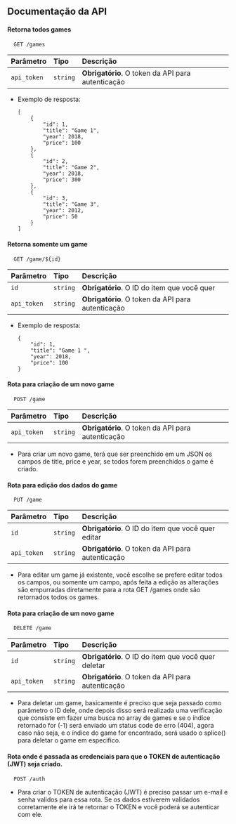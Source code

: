 
## Documentação da API

#### Retorna todos games

```http
  GET /games
```

| Parâmetro   | Tipo       | Descrição                           |
| :---------- | :--------- | :---------------------------------- |
| `api_token` | `string` | **Obrigatório**.  O token da API para autenticação |

- Exemplo de resposta: 

      [
          {
              "id": 1,
              "title": "Game 1",
              "year": 2018,
              "price": 100
          },
          {
              "id": 2,
              "title": "Game 2",
              "year": 2018,
              "price": 300
          },
          {
              "id": 3,
              "title": "Game 3",
              "year": 2012,
              "price": 50
          }
      ]


#### Retorna somente um game

```http
  GET /game/${id}
```

| Parâmetro   | Tipo       | Descrição                                   |
| :---------- | :--------- | :------------------------------------------ |
| `id`      | `string` | **Obrigatório**. O ID do item que você quer |
| `api_token` | `string` | **Obrigatório**.  O token da API para autenticação |

- Exemplo de resposta:


      {
          "id": 1,
          "title": "Game 1 ",
          "year": 2018,
          "price": 100
      }


#### Rota para criação de um novo game

```http
  POST /game
```

| Parâmetro   | Tipo       | Descrição                           |
| :---------- | :--------- | :---------------------------------- |
| `api_token` | `string` | **Obrigatório**.  O token da API para autenticação |

- Para criar um novo game, terá que ser preenchido em um JSON os campos de title, price e year, se todos forem preenchidos o game é criado.

#### Rota para edição dos dados do game

```http
  PUT /game
```

| Parâmetro   | Tipo       | Descrição                           |
| :---------- | :--------- | :---------------------------------- |
| `id`      | `string` | **Obrigatório**. O ID do item que você quer editar |
| `api_token` | `string` | **Obrigatório**.  O token da API para autenticação |

- Para editar um game já existente, você escolhe se prefere editar todos os campos, ou somente um campo, após feita a edição as alterações são empurradas diretamente para a rota GET /games onde são retornados todos os games.

#### Rota para criação de um novo game

```http
  DELETE /game
```
| Parâmetro   | Tipo       | Descrição                           |
| :---------- | :--------- | :---------------------------------- |
| `id`      | `string` | **Obrigatório**. O ID do item que você quer deletar|
| `api_token` | `string` | **Obrigatório**.  O token da API para autenticação |

- Para deletar um game, basicamente é preciso que seja passado como parâmetro o ID dele, onde depois disso será realizada uma verificação que consiste em fazer uma busca no array de games e se o índice retornado for (-1) será enviado um status code de erro (404), agora caso não seja, e o índice do game for encontrado, será usado o splice() para deletar o game em especifico.

#### Rota onde é passada as credenciais para que o TOKEN de autenticação (JWT) seja criado.

```http
  POST /auth
```

- Para criar o TOKEN de autenticação (JWT) é preciso passar um e-mail e senha validos para essa rota. Se os dados estiverem validados corretamente ele irá te retornar o TOKEN e você poderá se autenticar com ele.




